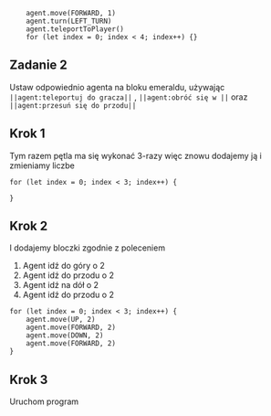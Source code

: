 ```blocks
    agent.move(FORWARD, 1)
    agent.turn(LEFT_TURN)
    agent.teleportToPlayer()
    for (let index = 0; index < 4; index++) {}

```
## Zadanie 2 
Ustaw odpowiednio agenta na bloku emeraldu, używając ``||agent:teleportuj do gracza||`` ,
``||agent:obróć się w ||`` oraz  ``||agent:przesuń się do przodu||``

## Krok 1
Tym razem pętla ma się wykonać 3-razy więc znowu dodajemy ją i zmieniamy liczbe
```blocks
for (let index = 0; index < 3; index++) {
  
}

```
## Krok 2
I dodajemy bloczki zgodnie z poleceniem
1. Agent idź do góry o 2
2. Agent idź do przodu o 2
3. Agent idź na dół o 2
4. Agent idź do przodu o 2
```blocks
for (let index = 0; index < 3; index++) {
    agent.move(UP, 2)
    agent.move(FORWARD, 2)
    agent.move(DOWN, 2)
    agent.move(FORWARD, 2)
}
```
## Krok 3
Uruchom program
